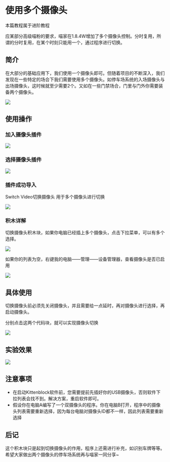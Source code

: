 # 使用多个摄像头

本篇教程属于进阶教程

应某部分高级喵粉的要求，喵家在1.8.4W增加了多个摄像头控制。分时复用，所谓的分时复用，在某个时刻只能用一个，通过程序进行切换。



## 简介

在大部分的基础应用下，我们使用一个摄像头即可。但随着项目的不断深入，我们发现在一些特定的场合下我们需要使用多个摄像头。如停车场系统的入场摄像头与出场摄像头，这时候就至少需要2个。又如在一些门禁场合，门里与门外你需要装备两个摄像头。

![](MultipleCameras/01.png)



## 使用操作

### 加入摄像头插件

![](MultipleCameras/02.png)



### 选择摄像头插件

![](MultipleCameras/02.png)



### 插件成功导入

Switch Video切换摄像头 用于多个摄像头进行切换

![](MultipleCameras/04.png)



### 积木详解

切换摄像头积木块，如果你电脑已经插上多个摄像头，点击下拉菜单，可以有多个选择。

![](MultipleCameras/05.png)



如果你的列表为空，右键我的电脑——管理——设备管理器，查看摄像头是否已启用

![](MultipleCameras/07.png)



## 具体使用

切换摄像头前必须先关闭摄像头，并且需要给一点延时，再对摄像头进行选择，再启动摄像头。



分别点击这两个代码块，就可以实现摄像头切换

![](MultipleCameras/06.png)



## 实验效果

![](MultipleCameras/12.png)



## 注意事项

- 在启动Kittenblock软件前，您需要提前先插好你的USB摄像头，否则软件下拉列表会找不到。解决方案，重启软件即可。
- 假设你在电脑A编写了一个双摄像头的程序。你在电脑B打开，程序中的摄像头列表需要重新选择，因为每台电脑对摄像头ID都不一样，因此列表需要重新选择



## 后记

这个积木块只是起到切换摄像头的作用，程序上还需进行补充，如识别车牌等等。希望大家做出两个摄像头的停车场系统再与喵家一同分享~



